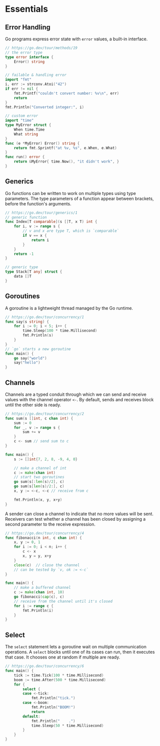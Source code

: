 # Essentials

## Error Handling

Go programs express error state with `error` values, a built-in interface.

```go
// https://go.dev/tour/methods/19
// the error type
type error interface {
    Error() string
}

// failable & handling error
import "fmt"
i, err := strconv.Atoi("42")
if err != nil {
    fmt.Printf("couldn't convert number: %v\n", err)
    return
}
fmt.Println("Converted integer:", i)

// custom error
import "time"
type MyError struct {
    When time.Time
    What string
}
func (e *MyError) Error() string {
    return fmt.Sprintf("at %v, %s", e.When, e.What)
}
func run() error {
    return &MyError{ time.Now(), "it didn't work", }
}
```

## Generics

Go functions can be written to work on multiple types using type parameters.
The type parameters of a function appear between brackets, before the
function's arguments.

```go
// https://go.dev/tour/generics/1
// generic function
func Index[T comparable](s []T, x T) int {
    for i, v := range s {
        // v and x are type T, which is `comparable`
        if v == x {
            return i
        }
    }
    return -1
}

// generic type
type Stack[T any] struct {
    data []T
}
```

## Goroutines

A goroutine is a lightweight thread managed by the Go runtime.

```go
// https://go.dev/tour/concurrency/1
func say(s string) {
    for i := 0; i < 5; i++ {
        time.Sleep(100 * time.Millisecond)
        fmt.Println(s)
    }
}
// `go` starts a new goroutine
func main() {
    go say("world")
    say("hello")
}
```

## Channels

Channels are a typed conduit through which we can send and receive
values with the channel operator `<-`. By default, sends and
receives block until the other side is ready.

```go
// https://go.dev/tour/concurrency/2
func sum(s []int, c chan int) {
    sum := 0
    for _, v := range s {
        sum += v
    }
    c <- sum // send sum to c
}

func main() {
    s := []int{7, 2, 8, -9, 4, 0}

    // make a channel of int
    c := make(chan int)
    // start two goroutines
    go sum(s[:len(s)/2], c)
    go sum(s[len(s)/2:], c)
    x, y := <-c, <-c // receive from c

    fmt.Println(x, y, x+y)
}
```

A sender can close a channel to indicate that no more values will be sent.
Receivers can test whether a channel has been closed by assigning a second
parameter to the receive expression.

```go
// https://go.dev/tour/concurrency/4
func fibonacci(n int, c chan int) {
    x, y := 0, 1
    for i := 0; i < n; i++ {
        c <- x
        x, y = y, x+y
    }
    close(c)  // close the channel
    // can be tested by `v, ok := <-c`
}

func main() {
    // make a buffered channel
    c := make(chan int, 10)
    go fibonacci(cap(c), c)
    // receive from the channel until it's closed
    for i := range c {
        fmt.Println(i)
    }
}
```

## Select

The `select` statement lets a goroutine wait on multiple communication
operations. A `select` blocks until one of its cases can run, then it
executes that case. It chooses one at random if multiple are ready.

```go
// https://go.dev/tour/concurrency/6
func main() {
    tick := time.Tick(100 * time.Millisecond)
    boom := time.After(500 * time.Millisecond)
    for {
        select {
        case <-tick:
            fmt.Println("tick.")
        case <-boom:
            fmt.Println("BOOM!")
            return
        default:
            fmt.Println("    .")
            time.Sleep(50 * time.Millisecond)
        }
    }
}
```
